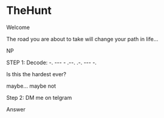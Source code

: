 # TheHunt

Welcome 

The road you are about to take will change your path in life...

NP

STEP 1: Decode:
-. --- -
.--. .-. --- -.

Is this the hardest ever?

maybe... maybe not


Step 2: DM me on telgram


Answer
